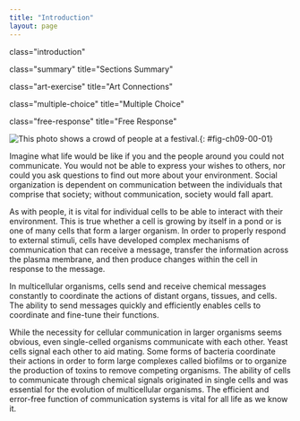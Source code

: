 ```yaml
---
title: "Introduction"
layout: page
---
```



<cnx-pi data-type="cnx.flag.introduction"> class="introduction" </cnx-pi>

<cnx-pi data-type="cnx.eoc">class="summary" title="Sections Summary"</cnx-pi>

<cnx-pi data-type="cnx.eoc">class="art-exercise" title="Art Connections"</cnx-pi>

<cnx-pi data-type="cnx.eoc">class="multiple-choice" title="Multiple Choice"</cnx-pi>

<cnx-pi data-type="cnx.eoc">class="free-response" title="Free Response"</cnx-pi>

 ![This photo shows a crowd of people at a festival.](../resources/Figure_09_01_00.jpg "Have you ever become separated from a friend while in a crowd? If so, you know the challenge of searching for someone when surrounded by thousands of other people. If you and your friend have cell phones, your chances of finding each other are good. A cell phone&#x2019;s ability to send and receive messages makes it an ideal communication device. (credit: modification of work by Vincent and Bella Productions)"){: #fig-ch09-00-01}

Imagine what life would be like if you and the people around you could not communicate. You would not be able to express your wishes to others, nor could you ask questions to find out more about your environment. Social organization is dependent on communication between the individuals that comprise that society; without communication, society would fall apart.

As with people, it is vital for individual cells to be able to interact with their environment. This is true whether a cell is growing by itself in a pond or is one of many cells that form a larger organism. In order to properly respond to external stimuli, cells have developed complex mechanisms of communication that can receive a message, transfer the information across the plasma membrane, and then produce changes within the cell in response to the message.

In multicellular organisms, cells send and receive chemical messages constantly to coordinate the actions of distant organs, tissues, and cells. The ability to send messages quickly and efficiently enables cells to coordinate and fine-tune their functions.

While the necessity for cellular communication in larger organisms seems obvious, even single-celled organisms communicate with each other. Yeast cells signal each other to aid mating. Some forms of bacteria coordinate their actions in order to form large complexes called biofilms or to organize the production of toxins to remove competing organisms. The ability of cells to communicate through chemical signals originated in single cells and was essential for the evolution of multicellular organisms. The efficient and error-free function of communication systems is vital for all life as we know it.

